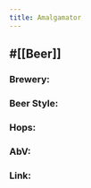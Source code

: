 ```yaml
---
title: Amalgamator
---
```


## #[[Beer]]
### Brewery: 

### Beer Style: 

### Hops: 

### AbV: 

### Link: 
